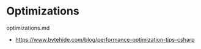 # Optimizations

optimizations.md

*   https://www.bytehide.com/blog/performance-optimization-tips-csharp

